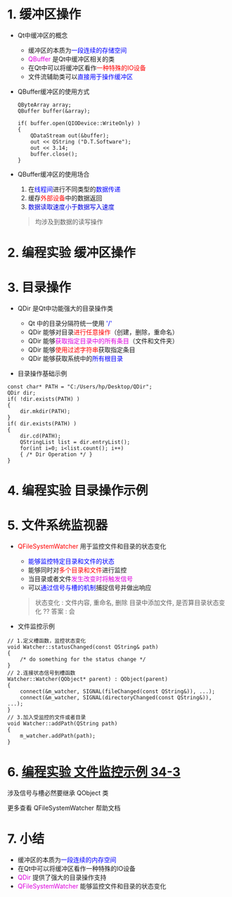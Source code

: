 # 1. 缓冲区操作

- Qt中缓冲区的概念
    - 缓冲区的本质为<font color=blue>一段连续的存储空间</font>
    - <font color=#d0d>QBuffer</font> 是Qt中缓冲区相关的类
    - 在Qt中可以将缓冲区看作<font color=red>一种特殊的IO设备</font>
    - 文件流辅助类可以<font color=blue>直接用于操作缓冲区</font>

- QBuffer缓冲区的使用方式
    ```cp
    QByteArray array;
    QBuffer buffer(&array);

    if( buffer.open(QIODevice::WriteOnly) )
    {
        QDataStream out(&buffer);
        out << QString ("D.T.Software");
        out << 3.14;
        buffer.close();
    }
    ```

- QBuffer缓冲区的使用场合
    1. 在<font color=blue>线程间</font>进行不同类型的<font color=blue>数据传递</font>
    2. 缓存<font color=red>外部设备</font>中的数据返回
    3. <font color=#00d>数据读取速度小于数据写入速度</font>

    > 均涉及到数据的读写操作

# 2. 编程实验 缓冲区操作

# 3. 目录操作

- QDir 是Qt中功能强大的目录操作类
    - Qt 中的目录分隔符统一使用 <font color=blue>'/'</font>
    - QDir 能够对目录<font color=red>进行任意操作</font>（创建，删除，重命名）
    - QDir 能够<font color=#d0d>获取指定目录中的所有条目</font>（文件和文件夹）
    - QDir 能够<font color=red>使用过滤字符串</font>获取指定条目
    - QDir 能够获取系统中的<font color=blue>所有根目录</font>

- 目录操作基础示例

```cp
const char* PATH = "C:/Users/hp/Desktop/QDir";
QDir dir;
if( !dir.exists(PATH) )
{
    dir.mkdir(PATH);
}
if( dir.exists(PATH) )
{
    dir.cd(PATH);
    QStringList list = dir.entryList();
    for(int i=0; i<list.count(); i++)
    { /* Dir Operation */ }
}
```

# 4. 编程实验 目录操作示例

# 5. 文件系统监视器
- <font color=red>QFileSystemWatcher</font> 用于监控文件和目录的状态变化
    - <font color=blue>能够监控特定目录和文件的状态</font>
    - 能够同时对<font color=red>多个目录和文件</font>进行监控
    - 当目录或者文件<font color=#d0d>发生改变时将触发信号</font>
    - 可以<font color=blue>通过信号与槽的机制</font>捕捉信号并做出响应
    > 状态变化 : 文件内容, 重命名, 删除
    > 目录中添加文件, 是否算目录状态变化 ?? 答案 : 会

- 文件监控示例

```cp
// 1.定义槽函数，监控状态变化
void Watcher::statusChanged(const QString& path)
{
    /* do something for the status change */
}
// 2.连接状态信号到槽函数
Watcher::Watcher(QObject* parent) : QObject(parent)
{
    connect(&m_watcher, SIGNAL(fileChanged(const QString&)), ...);
    connect(&m_watcher, SIGNAL(directoryChanged(const QString&)), ...);
}
// 3.加入受监控的文件或者目录
void Watcher::addPath(QString path)
{
    m_watcher.addPath(path);
}
```

# 6. [<u>编程实验 文件监控示例 34-3</u>](code/034_Buffer_operations_and_directory_operations)
涉及信号与槽必然要继承 QObject 类

更多查看 QFileSystemWatcher 帮助文档

# 7. 小结
- 缓冲区的本质为<font color=blue>一段连续的内存空间</font>
- 在Qt中可以将缓冲区看作一种特殊的IO设备
- <font color=#d0d>QDir</font> 提供了强大的目录操作支持
- <font color=#d0d>QFileSystemWatcher</font> 能够监控文件和目录的状态变化